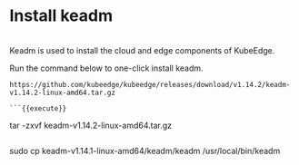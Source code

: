 # Install keadm
<br>
Keadm is used to install the cloud and edge components of KubeEdge.      

Run the command below to one-click install keadm.      

``` 
https://github.com/kubeedge/kubeedge/releases/download/v1.14.2/keadm-v1.14.2-linux-amd64.tar.gz

```{{execute}}

```
tar -zxvf keadm-v1.14.2-linux-amd64.tar.gz
``` {{execute}}

```
sudo cp keadm-v1.14.1-linux-amd64/keadm/keadm /usr/local/bin/keadm

``` {{execute}}

